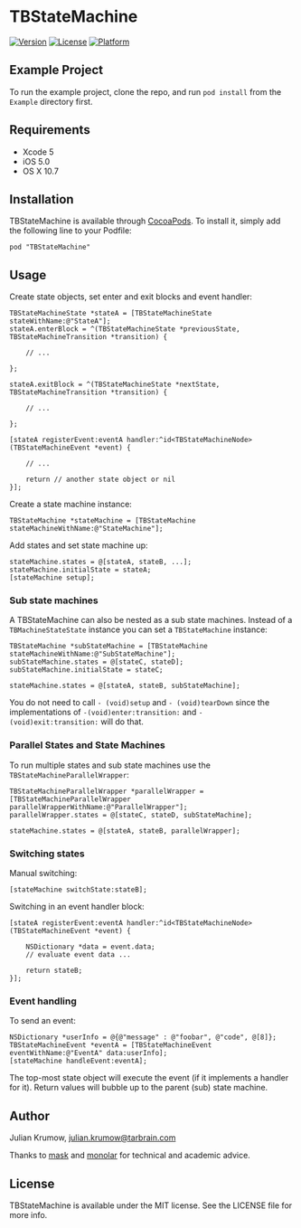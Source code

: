 # TBStateMachine

[![Version](https://img.shields.io/cocoapods/v/TBStateMachine.svg?style=flat)](http://cocoadocs.org/docsets/TBStateMachine)
[![License](https://img.shields.io/cocoapods/l/TBStateMachine.svg?style=flat)](http://cocoadocs.org/docsets/TBStateMachine)
[![Platform](https://img.shields.io/cocoapods/p/TBStateMachine.svg?style=flat)](http://cocoadocs.org/docsets/TBStateMachine)

## Example Project

To run the example project, clone the repo, and run `pod install` from the `Example` directory first.

## Requirements

* Xcode 5
* iOS 5.0
* OS X 10.7

## Installation

TBStateMachine is available through [CocoaPods](http://cocoapods.org). To install
it, simply add the following line to your Podfile:

    pod "TBStateMachine"

## Usage

Create state objects, set enter and exit blocks and event handler:

```
TBStateMachineState *stateA = [TBStateMachineState stateWithName:@"StateA"];
stateA.enterBlock = ^(TBStateMachineState *previousState, TBStateMachineTransition *transition) {
        
    // ...
       
};
    
stateA.exitBlock = ^(TBStateMachineState *nextState, TBStateMachineTransition *transition) {
        
    // ...
       
};

[stateA registerEvent:eventA handler:^id<TBStateMachineNode> (TBStateMachineEvent *event) {
    
    // ...
        
    return // another state object or nil
}];
```


Create a state machine instance:

```
TBStateMachine *stateMachine = [TBStateMachine stateMachineWithName:@"StateMachine"];
```

Add states and set state machine up:

```
stateMachine.states = @[stateA, stateB, ...];
stateMachine.initialState = stateA;
[stateMachine setup];
```

### Sub state machines

A TBStateMachine can also be nested as a sub state machines. Instead of a `TBMachineStateState` instance you can set a `TBStateMachine` instance:

```
TBStateMachine *subStateMachine = [TBStateMachine stateMachineWithName:@"SubStateMachine"];
subStateMachine.states = @[stateC, stateD];
subStateMachine.initialState = stateC;

stateMachine.states = @[stateA, stateB, subStateMachine];
```

You do not need to call `- (void)setup` and `- (void)tearDown` since the implementations of `-(void)enter:transition:` and `- (void)exit:transition:` will do that.

### Parallel States and State Machines

To run multiple states and sub state machines use the `TBStateMachineParallelWrapper`:

```
TBStateMachineParallelWrapper *parallelWrapper = [TBStateMachineParallelWrapper parallelWrapperWithName:@"ParallelWrapper"];
parallelWrapper.states = @[stateC, stateD, subStateMachine];
    
stateMachine.states = @[stateA, stateB, parallelWrapper];
```

### Switching states

Manual switching:

```
[stateMachine switchState:stateB];
```

Switching in an event handler block:

```
[stateA registerEvent:eventA handler:^id<TBStateMachineNode> (TBStateMachineEvent *event) {
    
    NSDictionary *data = event.data;
    // evaluate event data ...
      
    return stateB;
}];
```

### Event handling

To send an event:

```
NSDictionary *userInfo = @{@"message" : @"foobar", @"code", @[8]};
TBStateMachineEvent *eventA = [TBStateMachineEvent eventWithName:@"EventA" data:userInfo];
[stateMachine handleEvent:eventA];
```

The top-most state object will execute the event (if it implements a handler for it).
Return values will bubble up to the parent (sub) state machine.


## Author

Julian Krumow, julian.krumow@tarbrain.com

Thanks to [mask](https://github.com/mask) and [monolar](https://github.com/monolar) for technical and academic advice.

## License

TBStateMachine is available under the MIT license. See the LICENSE file for more info.

